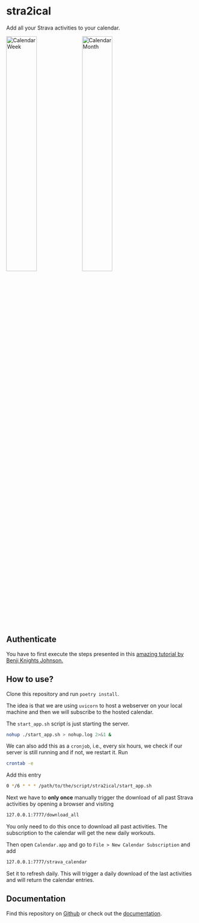 # stra2ical

Add all your Strava activities to your calendar.

<img src="https://raw.githubusercontent.com/thomascamminady/stra2ical/main/Calendar_Week.png" width="40%" alt="Calendar Week"><img src="https://raw.githubusercontent.com/thomascamminady/stra2ical/main/Calendar_Month.png" width="40%" alt="Calendar Month">


## Authenticate

You have to first execute the steps presented in this [amazing tutorial by Benji Knights Johnson.](https://medium.com/swlh/using-python-to-connect-to-stravas-api-and-analyse-your-activities-dummies-guide-5f49727aac86)

## How to use?

Clone this repository and run `poetry install`.

The idea is that we are using `uvicorn` to host a webserver on your local machine and then we will subscribe to the hosted calendar.

The `start_app.sh` script is just starting the server.

```bash
nohup ./start_app.sh > nohup.log 2>&1 &
 ```
We can also add this as a `cronjob`, i.e., every six hours, we check if our server is still running and if not, we restart it. Run 

```bash
crontab -e
```

Add this entry

```bash
0 */6 * * * /path/to/the/script/stra2ical/start_app.sh
```

Next we have to **only once** manually trigger the download of all past Strava activities by opening a browser and visiting

```bash
127.0.0.1:7777/download_all
```

You only need to do this once to download all past activities. The subscription to the calendar will get the new daily workouts.

Then open `Calendar.app` and go to `File > New Calendar Subscription` and add

```bash
127.0.0.1:7777/strava_calendar
```

Set it to refresh daily. This will trigger a daily download of the last activities and will return the calendar entries.





## Documentation
Find this repository on [Github](https://github.com/thomascamminady/stra2ical) or check out the [documentation](https://thomascamminady.github.io/stra2ical).
